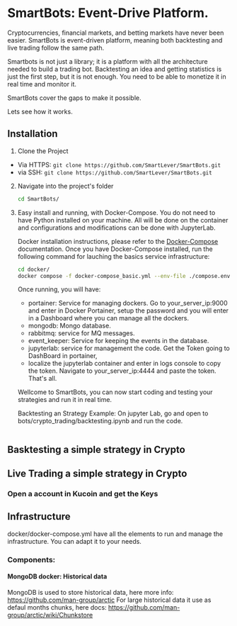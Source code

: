 # SmartBots: Event-Drive Platform.

Cryptocurrencies, financial markets, and betting markets have never been easier. SmartBots is event-driven platform,
meaning both backtesting and live trading follow the same path.

Smartbots is not just a library; it is a platform with all the architecture needed to build a trading bot. 
Backtesting an idea and getting statistics is just the first step, but it is not enough. 
You need to be able to monetize it in real time and monitor it.

SmartBots cover the gaps to make it possible.

Lets see how it works.

## Installation
   1. Clone the Project

   - Via HTTPS: `git clone https://github.com/SmartLever/SmartBots.git`
   - via SSH: `git clone https://github.com/SmartLever/SmartBots.git`
 
   2. Navigate into the project's folder

      ```bash
      cd SmartBots/
      ```
   
   3. Easy install and running, with Docker-Compose. You do not need to have Python installed on your machine.
      All will be done on the container and configurations and modifications can be done with JupyterLab.

      Docker installation instructions, please refer to the [Docker-Compose](https://docs.docker.com/compose/install/) documentation.
      Once you have Docker-Compose installed, run the following command for lauching the basics service infrastructure:
     
      ```bash
      cd docker/
      docker compose -f docker-compose_basic.yml --env-file ./compose.env up -d
      ```
      Once running, you will have:
      - portainer: Service for managing dockers. Go to your_server_ip:9000 and enter in Docker Portainer, setup the password and you will enter in a Dashboard 
      where you can manage all the dockers. 
      - mongodb: Mongo database.
      - rabbitmq: service for MQ messages.
      - event_keeper: Service for keeping the events in the database.
      - jupyterlab: service for management the code. Get the Token going  to DashBoard in portainer,
      - localize the jupyterlab container and enter in logs console to copy the token.
        Navigate to your_server_ip:4444 and paste the token. That's all.

      Wellcome to SmartBots, you can now start coding and testing your strategies and run it in real time.
      
      Backtesting an Strategy Example:
      On jupyter Lab, go and open to bots/crypto_trading/backtesting.ipynb and run the code.

      ```
## Basktesting a simple strategy in Crypto
      
## Live Trading a simple strategy in Crypto
### Open a account in Kucoin and get the Keys


## Infrastructure
docker/docker-compose.yml have all the elements to run and manage the infrastructure.
You can adapt it to your needs.

### Components:
#### MongoDB docker: Historical data
MongoDB is used to store historical data, here more info: https://github.com/man-group/arctic
For large historical data it use as defaul months chunks, here docs: https://github.com/man-group/arctic/wiki/Chunkstore